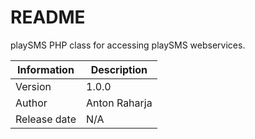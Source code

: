 README
======

playSMS PHP class for accessing playSMS webservices.

Information  | Description
------------ | -----------
Version      | 1.0.0
Author       | Anton Raharja
Release date | N/A

